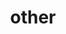 ---
layout: page
title: other
nav: true
order: 3
dropdown: true
children:
    - title: teaching
      permalink: /teaching/ 
    - title: divider
    - title: blog
      permalink: /blog/
    - title: cv
      permalink: /assets/pdf/AnanyaNandyCV_101722.pdf




---
